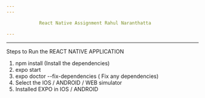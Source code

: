 ```yaml
---
---

            React Native Assignment Rahul Naranthatta

---
```


---

Steps to Run the REACT NATIVE APPLICATION

1. npm install (Install the dependencies)
2. expo start
3. expo doctor --fix-dependencies ( Fix any dependencies)
4. Select the IOS / ANDROID / WEB simulator
5. Installed EXPO in IOS / ANDROID
